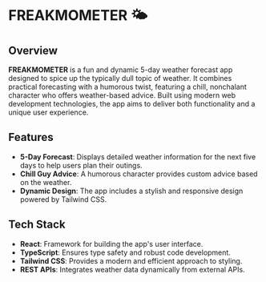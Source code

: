# FREAKMOMETER 🌤️  

## **Overview**  
**FREAKMOMETER** is a fun and dynamic 5-day weather forecast app designed to spice up the typically dull topic of weather. It combines practical forecasting with a humorous twist, featuring a chill, nonchalant character who offers weather-based advice. Built using modern web development technologies, the app aims to deliver both functionality and a unique user experience.  

## **Features**  
- **5-Day Forecast**: Displays detailed weather information for the next five days to help users plan their outings.  
- **Chill Guy Advice**: A humorous character provides custom advice based on the weather.  
- **Dynamic Design**: The app includes a stylish and responsive design powered by Tailwind CSS.  

## **Tech Stack**  
- **React**: Framework for building the app's user interface.  
- **TypeScript**: Ensures type safety and robust code development.  
- **Tailwind CSS**: Provides a modern and efficient approach to styling.  
- **REST APIs**: Integrates weather data dynamically from external APIs.  
